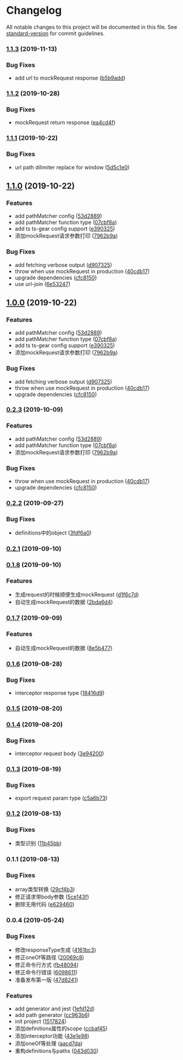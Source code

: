 # Changelog

All notable changes to this project will be documented in this file. See [standard-version](https://github.com/conventional-changelog/standard-version) for commit guidelines.

### [1.1.3](https://github.com/superwf/ts-gear/compare/v1.1.2...v1.1.3) (2019-11-13)


### Bug Fixes

* add url to mockRequest response ([b5b9add](https://github.com/superwf/ts-gear/commit/b5b9add0109bc06963a29af76e922fc00254ba73))

### [1.1.2](https://github.com/superwf/ts-gear/compare/v1.1.1...v1.1.2) (2019-10-28)


### Bug Fixes

* mockRequest return response ([ea4cd4f](https://github.com/superwf/ts-gear/commit/ea4cd4f607aa199ad2bdc55ebc2c0eb297926d62))

### [1.1.1](https://github.com/superwf/ts-gear/compare/v1.1.0...v1.1.1) (2019-10-22)


### Bug Fixes

* url path dilimiter replace for window ([5d5c1e0](https://github.com/superwf/ts-gear/commit/5d5c1e09704ccb1314b1e4d1de48907e3bf6de9e))

## [1.1.0](https://github.com/superwf/ts-gear/compare/v0.2.2...v1.1.0) (2019-10-22)


### Features

* add pathMatcher config ([53d2889](https://github.com/superwf/ts-gear/commit/53d2889a6d101cff110a934373c83650d9dea39d))
* add pathMatcher function type ([07cbf8a](https://github.com/superwf/ts-gear/commit/07cbf8adabb8624542e77042958f4272dfc3945f))
* add ts ts-gear config support ([e390325](https://github.com/superwf/ts-gear/commit/e3903255c68f91c96c057697c2424efc3dbfffb2))
* 添加mockRequest请求参数打印 ([7962b9a](https://github.com/superwf/ts-gear/commit/7962b9a742d597ec07c5125d8a49b3cd049c30ec))


### Bug Fixes

* add fetching verbose output ([d907325](https://github.com/superwf/ts-gear/commit/d90732584989ff8e3e3899dd50bee0f946261c46))
* throw when use mockRequest in production ([40cdb17](https://github.com/superwf/ts-gear/commit/40cdb1739e2ada3923245530fde9078b09c67c48))
* upgrade dependencies ([cfc8150](https://github.com/superwf/ts-gear/commit/cfc81502ce12de95e5f1f5ee09a5fcc2bf6ceca7))
* use url-join ([6e53247](https://github.com/superwf/ts-gear/commit/6e532472210729375fb023ed0720bf66b3f6ba50))

## [1.0.0](https://github.com/superwf/ts-gear/compare/v0.2.2...v1.0.0) (2019-10-22)


### Features

* add pathMatcher config ([53d2889](https://github.com/superwf/ts-gear/commit/53d2889a6d101cff110a934373c83650d9dea39d))
* add pathMatcher function type ([07cbf8a](https://github.com/superwf/ts-gear/commit/07cbf8adabb8624542e77042958f4272dfc3945f))
* add ts ts-gear config support ([e390325](https://github.com/superwf/ts-gear/commit/e3903255c68f91c96c057697c2424efc3dbfffb2))
* 添加mockRequest请求参数打印 ([7962b9a](https://github.com/superwf/ts-gear/commit/7962b9a742d597ec07c5125d8a49b3cd049c30ec))


### Bug Fixes

* add fetching verbose output ([d907325](https://github.com/superwf/ts-gear/commit/d90732584989ff8e3e3899dd50bee0f946261c46))
* throw when use mockRequest in production ([40cdb17](https://github.com/superwf/ts-gear/commit/40cdb1739e2ada3923245530fde9078b09c67c48))
* upgrade dependencies ([cfc8150](https://github.com/superwf/ts-gear/commit/cfc81502ce12de95e5f1f5ee09a5fcc2bf6ceca7))

### [0.2.3](https://github.com/superwf/ts-gear/compare/v0.2.2...v0.2.3) (2019-10-09)


### Features

* add pathMatcher config ([53d2889](https://github.com/superwf/ts-gear/commit/53d2889a6d101cff110a934373c83650d9dea39d))
* add pathMatcher function type ([07cbf8a](https://github.com/superwf/ts-gear/commit/07cbf8adabb8624542e77042958f4272dfc3945f))
* 添加mockRequest请求参数打印 ([7962b9a](https://github.com/superwf/ts-gear/commit/7962b9a742d597ec07c5125d8a49b3cd049c30ec))


### Bug Fixes

* throw when use mockRequest in production ([40cdb17](https://github.com/superwf/ts-gear/commit/40cdb1739e2ada3923245530fde9078b09c67c48))
* upgrade dependencies ([cfc8150](https://github.com/superwf/ts-gear/commit/cfc81502ce12de95e5f1f5ee09a5fcc2bf6ceca7))

### [0.2.2](https://github.com/superwf/ts-gear/compare/v0.2.1...v0.2.2) (2019-09-27)


### Bug Fixes

* definitions中的object ([3fdf6a0](https://github.com/superwf/ts-gear/commit/3fdf6a0))

### [0.2.1](https://github.com/superwf/ts-gear/compare/v0.2.0...v0.2.1) (2019-09-10)

### [0.1.8](https://github.com/superwf/ts-gear/compare/v0.1.6...v0.1.8) (2019-09-10)


### Features

* 生成request的时候顺便生成mockRequest ([d1f6c7d](https://github.com/superwf/ts-gear/commit/d1f6c7d))
* 自动生成mockRequest的数据 ([2bda6d4](https://github.com/superwf/ts-gear/commit/2bda6d4))

### [0.1.7](https://github.com/superwf/ts-gear/compare/v0.1.6...v0.1.7) (2019-09-09)


### Features

* 自动生成mockRequest的数据 ([8e5b477](https://github.com/superwf/ts-gear/commit/8e5b477))

### [0.1.6](https://github.com/superwf/ts-gear/compare/v0.1.5...v0.1.6) (2019-08-28)


### Bug Fixes

* interceptor response type ([18416d9](https://github.com/superwf/ts-gear/commit/18416d9))

### [0.1.5](https://github.com/superwf/ts-gear/compare/v0.1.4...v0.1.5) (2019-08-20)

### [0.1.4](https://github.com/superwf/ts-gear/compare/v0.1.3...v0.1.4) (2019-08-20)


### Bug Fixes

* interceptor request body ([3e94200](https://github.com/superwf/ts-gear/commit/3e94200))

### [0.1.3](https://github.com/superwf/ts-gear/compare/v0.1.2...v0.1.3) (2019-08-19)


### Bug Fixes

* export request param type ([c5a6b73](https://github.com/superwf/ts-gear/commit/c5a6b73))

### [0.1.2](https://github.com/superwf/ts-gear/compare/v0.1.1...v0.1.2) (2019-08-13)


### Bug Fixes

* 类型识别 ([11b45bb](https://github.com/superwf/ts-gear/commit/11b45bb))

### 0.1.1 (2019-08-13)


### Bug Fixes

* array类型转换 ([29cf4b3](https://github.com/superwf/ts-gear/commit/29cf4b3))
* 修正请求带body参数 ([5ce143f](https://github.com/superwf/ts-gear/commit/5ce143f))
* 删除无用代码 ([e629460](https://github.com/superwf/ts-gear/commit/e629460))

### 0.0.4 (2019-05-24)


### Bug Fixes

* 修改responseType生成 ([4161bc3](https://github.com/superwf/ts-gear/commit/4161bc3))
* 修正oneOf等路径 ([20069c8](https://github.com/superwf/ts-gear/commit/20069c8))
* 修正命令行方式 ([fb48094](https://github.com/superwf/ts-gear/commit/fb48094))
* 修正命令行错误 ([6098611](https://github.com/superwf/ts-gear/commit/6098611))
* 准备发布第一版 ([47d8241](https://github.com/superwf/ts-gear/commit/47d8241))


### Features

* add generator and jest ([1efd12d](https://github.com/superwf/ts-gear/commit/1efd12d))
* add path generator ([cc963b6](https://github.com/superwf/ts-gear/commit/cc963b6))
* init project ([1517824](https://github.com/superwf/ts-gear/commit/1517824))
* 添加definitions属性的scope ([ccbaf45](https://github.com/superwf/ts-gear/commit/ccbaf45))
* 添加interceptor功能 ([43e1e98](https://github.com/superwf/ts-gear/commit/43e1e98))
* 添加oneOf等处理 ([aacd7da](https://github.com/superwf/ts-gear/commit/aacd7da))
* 重构definitions与paths ([043d030](https://github.com/superwf/ts-gear/commit/043d030))
